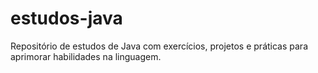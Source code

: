 # estudos-java
Repositório de estudos de Java com exercícios, projetos e práticas para aprimorar habilidades na linguagem.
